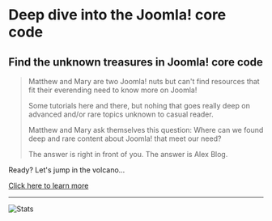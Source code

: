 # Deep dive into the Joomla! core code

## Find the unknown treasures in Joomla! core code

> Matthew and Mary are two Joomla! nuts but can't find resources that fit their everending need to know more on Joomla!
>
> Some tutorials here and there, but nohing that goes really deep on advanced and/or rare topics unknown to casual reader.
>
> Matthew and Mary ask themselves this question: Where can we found deep and rare content about Joomla! that meet our need?
>
> The answer is right in front of you. The answer is Alex Blog. 

 

Ready? Let's jump in the volcano...


[Click here to learn more](https://first.ovh)


-----------------------------------------------------


![Stats](https://github-readme-stats.vercel.app/api?username=alexandreelise&show_icons=true&theme=radical&count_private=true)

